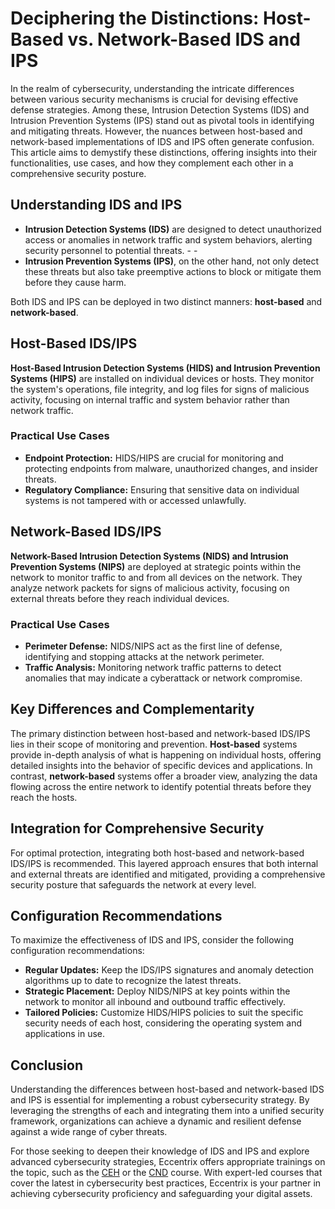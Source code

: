 # Deciphering the Distinctions: Host-Based vs. Network-Based IDS and IPS
In the realm of cybersecurity, understanding the intricate differences between various security mechanisms is crucial for devising effective defense strategies. Among these, Intrusion Detection Systems (IDS) and Intrusion Prevention Systems (IPS) stand out as pivotal tools in identifying and mitigating threats. However, the nuances between host-based and network-based implementations of IDS and IPS often generate confusion. This article aims to demystify these distinctions, offering insights into their functionalities, use cases, and how they complement each other in a comprehensive security posture. 

## Understanding IDS and IPS 
- **Intrusion Detection Systems (IDS)** are designed to detect unauthorized access or anomalies in network traffic and system behaviors, alerting security personnel to potential threats. - -
- **Intrusion Prevention Systems (IPS)**, on the other hand, not only detect these threats but also take preemptive actions to block or mitigate them before they cause harm. 

Both IDS and IPS can be deployed in two distinct manners: **host-based** and **network-based**. 

## Host-Based IDS/IPS 
**Host-Based Intrusion Detection Systems (HIDS) and Intrusion Prevention Systems (HIPS)** are installed on individual devices or hosts. They monitor the system's operations, file integrity, and log files for signs of malicious activity, focusing on internal traffic and system behavior rather than network traffic. 

### Practical Use Cases
- **Endpoint Protection:** HIDS/HIPS are crucial for monitoring and protecting endpoints from malware, unauthorized changes, and insider threats. 
- **Regulatory Compliance:** Ensuring that sensitive data on individual systems is not tampered with or accessed unlawfully. 

## Network-Based IDS/IPS 

**Network-Based Intrusion Detection Systems (NIDS) and Intrusion Prevention Systems (NIPS)** are deployed at strategic points within the network to monitor traffic to and from all devices on the network. They analyze network packets for signs of malicious activity, focusing on external threats before they reach individual devices. 

### Practical Use Cases
- **Perimeter Defense:** NIDS/NIPS act as the first line of defense, identifying and stopping attacks at the network perimeter. 
- **Traffic Analysis:** Monitoring network traffic patterns to detect anomalies that may indicate a cyberattack or network compromise. 

## Key Differences and Complementarity 
The primary distinction between host-based and network-based IDS/IPS lies in their scope of monitoring and prevention. **Host-based** systems provide in-depth analysis of what is happening on individual hosts, offering detailed insights into the behavior of specific devices and applications. In contrast, **network-based** systems offer a broader view, analyzing the data flowing across the entire network to identify potential threats before they reach the hosts. 

## Integration for Comprehensive Security
For optimal protection, integrating both host-based and network-based IDS/IPS is recommended. This layered approach ensures that both internal and external threats are identified and mitigated, providing a comprehensive security posture that safeguards the network at every level. 

## Configuration Recommendations 
To maximize the effectiveness of IDS and IPS, consider the following configuration recommendations: 
- **Regular Updates:** Keep the IDS/IPS signatures and anomaly detection algorithms up to date to recognize the latest threats. 
- **Strategic Placement:** Deploy NIDS/NIPS at key points within the network to monitor all inbound and outbound traffic effectively. 
- **Tailored Policies:** Customize HIDS/HIPS policies to suit the specific security needs of each host, considering the operating system and applications in use. 

## Conclusion 
Understanding the differences between host-based and network-based IDS and IPS is essential for implementing a robust cybersecurity strategy. By leveraging the strengths of each and integrating them into a unified security framework, organizations can achieve a dynamic and resilient defense against a wide range of cyber threats. 

For those seeking to deepen their knowledge of IDS and IPS and explore advanced cybersecurity strategies, Eccentrix offers appropriate trainings on the topic, such as the [CEH](https://www.eccentrix.ca/en/courses/cybersecurity-and-cyberdefense/certified-ethical-hacker-cehv12-ec6154) or the [CND](https://www.eccentrix.ca/en/courses/cybersecurity-and-cyberdefense/certified-network-defender-cndv2-ec6156) course. With expert-led courses that cover the latest in cybersecurity best practices, Eccentrix is your partner in achieving cybersecurity proficiency and safeguarding your digital assets. 
